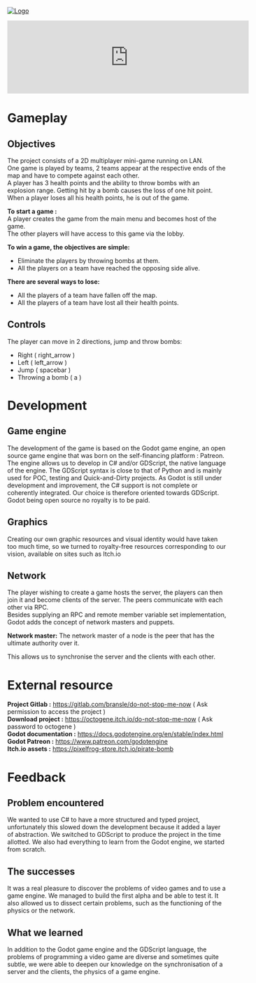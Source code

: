 [![Logo](https://i.postimg.cc/gjRCc0Fc/title.png)]()

<iframe frameborder="0" src="https://itch.io/embed/894313" width="552" height="167"><a href="https://octogene.itch.io/do-not-stop-me-now">Do not stop me now by octogene, Nahalu</a></iframe>

# Gameplay

## Objectives

The project consists of a 2D multiplayer mini-game running on LAN.  
One game is played by teams, 2 teams appear at the respective ends of the map and have to compete against each other.  
A player has 3 health points and the ability to throw bombs with an explosion range. Getting hit by a bomb causes the loss of one hit point. When a player loses all his health points, he is out of the game.

**To start a game :**  
A player creates the game from the main menu and becomes host of the game.  
The other players will have access to this game via the lobby.

**To win a game, the objectives are simple:**

- Eliminate the players by throwing bombs at them.
- All the players on a team have reached the opposing side alive.

**There are several ways to lose:**

- All the players of a team have fallen off the map.
- All the players of a team have lost all their health points.

## Controls

The player can move in 2 directions, jump and throw bombs:

- Right ( right_arrow )
- Left ( left_arrow )
- Jump ( spacebar )
- Throwing a bomb ( a )

# Development

## Game engine

The development of the game is based on the Godot game engine, an open source game engine that was born on the self-financing platform : Patreon.
The engine allows us to develop in C# and/or GDScript, the native language of the engine. The GDScript syntax is close to that of Python and is mainly used for POC, testing and Quick-and-Dirty projects. As Godot is still under development and improvement, the C# support is not complete or coherently integrated. Our choice is therefore oriented towards GDScript.
Godot being open source no royalty is to be paid.

## Graphics

Creating our own graphic resources and visual identity would have taken too much time, so we turned to royalty-free resources corresponding to our vision, available on sites such as Itch.io

## Network

The player wishing to create a game hosts the server, the players can then join it and become clients of the server. The peers communicate with each other via RPC.  
Besides supplying an RPC and remote member variable set implementation, Godot adds the concept of network masters and puppets.

**Network master:** The network master of a node is the peer that has the ultimate authority over it.

This allows us to synchronise the server and the clients with each other.

# External resource

**Project Gitlab :** https://gitlab.com/bransle/do-not-stop-me-now ( Ask permission to access the project )  
**Download project :** https://octogene.itch.io/do-not-stop-me-now ( Ask password to octogene )  
**Godot documentation :** https://docs.godotengine.org/en/stable/index.html  
**Godot Patreon :** https://www.patreon.com/godotengine  
**Itch.io assets :** https://pixelfrog-store.itch.io/pirate-bomb

# Feedback

## Problem encountered

We wanted to use C# to have a more structured and typed project, unfortunately this slowed down the development because it added a layer of abstraction. We switched to GDScript to produce the project in the time allotted.
We also had everything to learn from the Godot engine, we started from scratch.

## The successes

It was a real pleasure to discover the problems of video games and to use a game engine. We managed to build the first alpha and be able to test it. It also allowed us to dissect certain problems, such as the functioning of the physics or the network.

## What we learned

In addition to the Godot game engine and the GDScript language, the problems of programming a video game are diverse and sometimes quite subtle, we were able to deepen our knowledge on the synchronisation of a server and the clients, the physics of a game engine.

